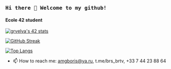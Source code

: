 ### <samp>Hi there 👋 Welcome to my github!</samp>

#### Ecole 42 student

[![grvelva's 42 stats](https://badge42.vercel.app/api/v2/cl8osjwbn00110gmmauqfnha0/stats?cursusId=21&coalitionId=48)](https://github.com/JaeSeoKim/badge42)


[![GitHub Streak](https://github-readme-streak-stats.herokuapp.com?user=bbritva&theme=github-light)](https://git.io/streak-stats)

[![Top Langs](https://github-readme-stats.vercel.app/api/top-langs/?username=bbritva&layout=compact)](https://github.com/anuraghazra/github-readme-stats)

- 📫 How to reach me: amgboris@ya.ru, t.me/brs_brtv, +33 7 44 23 88 64

<!---
bbritva/bbritva is a ✨ special ✨ repository because its `README.md` (this file) appears on your GitHub profile.
You can click the Preview link to take a look at your changes.
--->
